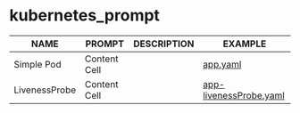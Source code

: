 # kubernetes_prompt

|     NAME      |     PROMPT    |  DESCRIPTION    |     EXAMPLE     |
| ------------- | ------------- |---------------- |---------------- |
| Simple Pod    | Content Cell  |                 | [app.yaml](yaml/app.yaml) |
| LivenessProbe | Content Cell  |                 | [app-livenessProbe.yaml](/yaml/app-livenessProbe.yaml) |
